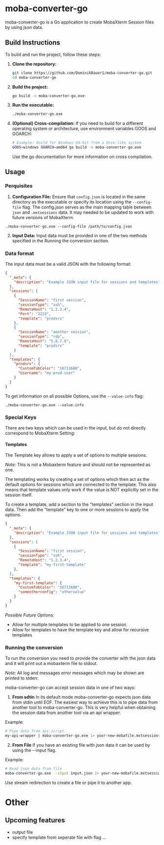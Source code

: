 # moba-converter-go

moba-converter-go is a Go application to create MobaXterm Session files by using json data. 

## Build Instructions

To build and run the project, follow these steps:

1. **Clone the repository:**

   ```bash
   git clone https://github.com/DominikBauer1/moba-converter-go.git
   cd moba-converter-go
   ```
2. **Build the project:**
    ```bash
    go build -o moba-converter-go.exe
    ```
3. **Run the executable:**
    ```bash
    ./moba-converter-go.exe
    ```
4. **(Optional) Cross-compilation:**
    If you need to build for a different operating system or architecture, use environment variables GOOS and GOARCH:
    ```bash
    # Example: Build for Windows 64-bit from a Unix-like system
    GOOS=windows GOARCH=amd64 go build -o moba-converter-go.exe
    ```
    Use the go documentation for more information on cross compilation.


## Usage
### Perquisites

1. **Configuration File:**
Ensure that `config.json` is located in the same directory as the executable or specify its location using the `--config-file` flag. The config.json serves as the main mapping table between `json` and `.mxtsessions` data. It may needed to be updated to work with future versions of MobaXterm.

```shell
./moba-converter-go.exe --config-file /path/to/config.json
```

2. **Input Data:**
Input data must be provided in one of the two methods specified in the Running the conversion section.


### Data format

The input data must be a valid JSON with the following format:

```json
{
  "_meta": {
    "description": "Example JSON input file for sessions and templates"
  },
  "sessions": [
    {
      "SessionName": "first session",
      "sessionType": "ssh",
      "RemoteHost": "1.2.3.4",
      "Port": "2222",
      "template": "prodsrv"
    },
    {
      "SessionName": "another session",
      "sessionType": "rdp",
      "RemoteHost": "5.6.7.8",
      "template": "prodsrv"
    }
  ],
  "templates": {
    "prodsrv": {
      "CustomTabColor": "16711680",
      "Username": "my-prod-user"
    }
  }
}
```

To get information on all possible Options, use the `--value-info` flag:

```shell
./moba-converter-go.exe --value-info
```

### Special Keys

There are two keys which can be used in the input, but do not directly correspond to MobaXterm Setting: 

#### Templates

The Template key allows to apply a set of options to multiple sessions.

*Note:* This is not a Mobaxterm feature and should not be represented as one.

The templating works by creating a set of options which then act as the default options for sessions which are connected to the template. 
This also means that template values only work if the value is NOT explicitly set in the session itself.

To create a template, add a section to the "templates" section in the input data.
Then add the "template" key to one or more sessions to apply the options.

```json
{
  "_meta": {
    "description": "Example JSON input file for sessions and templates"
  },
  "sessions": [
    {
      "SessionName": "first session",
      "sessionType": "ssh",
      "RemoteHost": "1.2.3.4",
      "template": "my-first-template"
    },
  ],
  "templates": {
    "my-first-template": {
      "CustomTabColor": "16711680",
      "someotherconfig": "othervalue"
    }
  }
}
```


*Possible Future Options*: 
- Allow for multiple templates to be applied to one session.
- Allow for templates to have the template key and allow for recursive templates

### Running the conversion

To run the conversion you need to provide the converter with the json data and it will print out a mobaxterm file to stdout.

*Note:* All log and  messages error messages which may be shown are printed to stderr.

moba-converter-go can accept session data in one of two ways: 

1. **From sdtin**
In its default mode moba-converter-go expects json data from stdin until EOF. The easiest way to achieve this is to pipe data from another tool to moba-converter-go.
This is very helpful when obtaining the session data from another tool via an api wrapper.

Example: 
```bash
# Pipe data from api script
my-api-wrapper | moba-converter-go.exe 1> your-new-mobafile.mxtsessions
```

2. **From File**
If you have an existing file with json data it can be used by using the --input flag.

Example: 
```bash
# Read json data from file
moba-converter-go.exe --input input.json 1> your-new-mobafile.mxtsessions
```

Use stream redirection to create a file or pipe it to another app.

# Other
## Upcoming features
- output file
- specify template from seperate file with flag
...